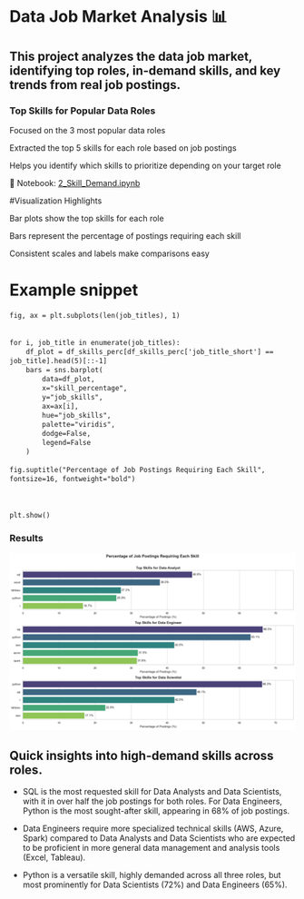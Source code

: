 # Data Job Market Analysis 📊

## This project analyzes the data job market, identifying top roles, in-demand skills, and key trends from real job postings.

### Top Skills for Popular Data Roles

Focused on the 3 most popular data roles

Extracted the top 5 skills for each role based on job postings

Helps you identify which skills to prioritize depending on your target role

📂 Notebook: [2_Skill_Demand.ipynb](4_Project\2_Skill_Demand.ipynb)

#Visualization Highlights

Bar plots show the top skills for each role

Bars represent the percentage of postings requiring each skill

Consistent scales and labels make comparisons easy

# Example snippet

```
fig, ax = plt.subplots(len(job_titles), 1)


for i, job_title in enumerate(job_titles):
    df_plot = df_skills_perc[df_skills_perc['job_title_short'] == job_title].head(5)[::-1]
    bars = sns.barplot(
        data=df_plot,
        x="skill_percentage",
        y="job_skills",
        ax=ax[i],
        hue="job_skills",         
        palette="viridis",
        dodge=False,
        legend=False              
    )

fig.suptitle("Percentage of Job Postings Requiring Each Skill", fontsize=16, fontweight="bold")



plt.show()

```

### Results

![Visualization of Top Skills for Data Nerds](4_Project\images\skill_demand.png)

## Quick insights into high-demand skills across roles.

- SQL is the most requested skill for Data Analysts and Data Scientists, with it in over half the job postings for both roles. For Data Engineers, Python is the most sought-after skill, appearing in 68% of job postings.

- Data Engineers require more specialized technical skills (AWS, Azure, Spark) compared to Data Analysts and Data Scientists who are expected to be proficient in more general data management and analysis tools (Excel, Tableau).

-  Python is a versatile skill, highly demanded across all three roles, but most prominently for Data Scientists (72%) and Data Engineers (65%).